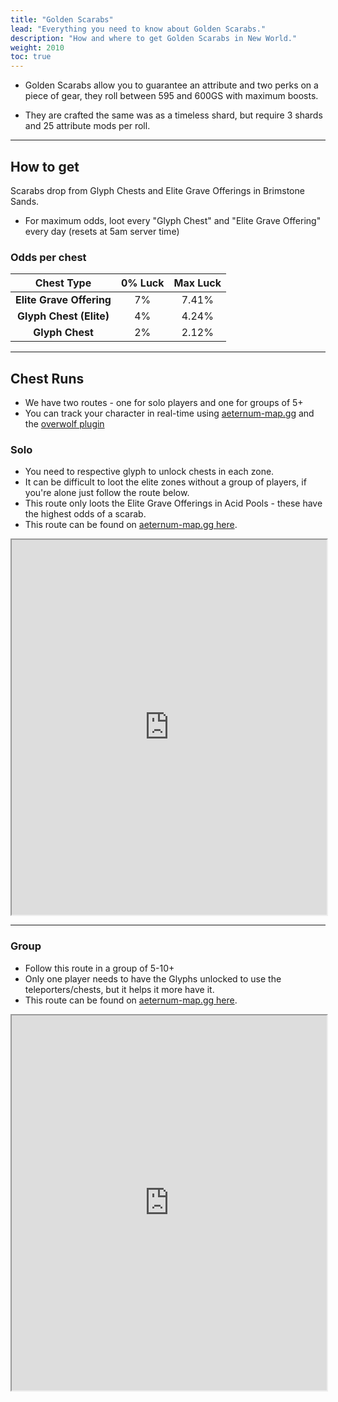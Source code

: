 ```yaml
---
title: "Golden Scarabs"
lead: "Everything you need to know about Golden Scarabs."
description: "How and where to get Golden Scarabs in New World."
weight: 2010
toc: true
---
```


- Golden Scarabs allow you to guarantee an attribute and two perks on a piece of gear, they roll between 595 and 600GS with maximum boosts.

- They are crafted the same was as a timeless shard, but require 3 shards and 25 attribute mods per roll.

---

<script async src="https://pagead2.googlesyndication.com/pagead/js/adsbygoogle.js?client=ca-pub-6183346058041496"
     crossorigin="anonymous"></script>
<ins class="adsbygoogle"
     style="display:block; text-align:center;"
     data-ad-layout="in-article"
     data-ad-format="fluid"
     data-ad-client="ca-pub-6183346058041496"
     data-ad-slot="7426281108"></ins>
<script>
     (adsbygoogle = window.adsbygoogle || []).push({});
</script>


## How to get

Scarabs drop from Glyph Chests and Elite Grave Offerings in Brimstone Sands.

- For maximum odds, loot every "Glyph Chest" and "Elite Grave Offering" every day (resets at 5am server time)

### Odds per chest

|      **Chest Type**      	| **0% Luck** 	| **Max Luck** 	|
|:------------------------:	|:-----------:	|:------------:	|
| **Elite Grave Offering** 	|      7%     	|     7.41%    	|
|  **Glyph Chest (Elite)** 	|      4%     	|     4.24%    	|
|      **Glyph Chest**     	|      2%     	|     2.12%    	|

---

<script async src="https://pagead2.googlesyndication.com/pagead/js/adsbygoogle.js?client=ca-pub-6183346058041496"
     crossorigin="anonymous"></script>
<ins class="adsbygoogle"
     style="display:block; text-align:center;"
     data-ad-layout="in-article"
     data-ad-format="fluid"
     data-ad-client="ca-pub-6183346058041496"
     data-ad-slot="7426281108"></ins>
<script>
     (adsbygoogle = window.adsbygoogle || []).push({});
</script>


## Chest Runs

- We have two routes - one for solo players and one for groups of 5+
- You can track your character in real-time using <a href="https://aeternum-map.gg/" target="_blank">aeternum-map.gg</a> and the <a href="https://www.overwolf.com/app/Leon_Machens-Aeternum_Map" target="_blank">overwolf plugin</a>

### Solo

- You need to respective glyph to unlock chests in each zone.
- It can be difficult to loot the elite zones without a group of players, if you're alone just follow the route below.
- This route only loots the Elite Grave Offerings in Acid Pools - these have the highest odds of a scarab.
- This route can be found on <a href="https://aeternum-map.gg/routes/635f257cb2397f1f28033672" target="_blank">aeternum-map.gg here</a>.

<iframe src="https://aeternum-map.gg/routes/635f257cb2397f1f28033672" width='100%' height='600px'></iframe>

---

<script async src="https://pagead2.googlesyndication.com/pagead/js/adsbygoogle.js?client=ca-pub-6183346058041496"
     crossorigin="anonymous"></script>
<ins class="adsbygoogle"
     style="display:block; text-align:center;"
     data-ad-layout="in-article"
     data-ad-format="fluid"
     data-ad-client="ca-pub-6183346058041496"
     data-ad-slot="7426281108"></ins>
<script>
     (adsbygoogle = window.adsbygoogle || []).push({});
</script>


### Group

- Follow this route in a group of 5-10+
- Only one player needs to have the Glyphs unlocked to use the teleporters/chests, but it helps it more have it.
- This route can be found on <a href="https://aeternum-map.gg/routes/6353369abb06242dfc7ca193" target="_blank">aeternum-map.gg here</a>.

<iframe src="https://aeternum-map.gg/routes/6353369abb06242dfc7ca193" width='100%' height='600px'></iframe>